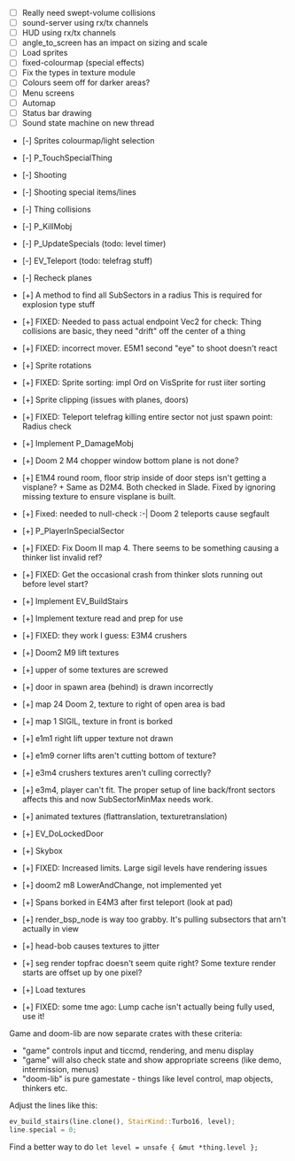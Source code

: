 - [ ] Really need swept-volume collisions
- [ ] sound-server using rx/tx channels
- [ ] HUD using rx/tx channels
- [ ] angle_to_screen has an impact on sizing and scale
- [ ] Load sprites
- [ ] fixed-colourmap (special effects)
- [ ] Fix the types in texture module
- [ ] Colours seem off for darker areas?
- [ ] Menu screens
- [ ] Automap
- [ ] Status bar drawing
- [ ] Sound state machine on new thread

- [-] Sprites colourmap/light selection
- [-] P_TouchSpecialThing
- [-] Shooting
- [-] Shooting special items/lines
- [-] Thing collisions
- [-] P_KillMobj
- [-] P_UpdateSpecials (todo: level timer)
- [-] EV_Teleport (todo: telefrag stuff)
- [-] Recheck planes

- [+] A method to find all SubSectors in a radius
        This is required for explosion type stuff
- [+] FIXED: Needed to pass actual endpoint Vec2 for check: Thing collisions are basic, they need "drift" off the center of a thing
- [+] FIXED: incorrect mover. E5M1 second "eye" to shoot doesn't react
- [+] Sprite rotations
- [+] FIXED: Sprite sorting: impl Ord on VisSprite for rust iiter sorting
- [+] Sprite clipping (issues with planes, doors)
- [+] FIXED: Teleport telefrag killing entire sector not just spawn point: Radius check
- [+] Implement P_DamageMobj
- [+] Doom 2 M4 chopper window bottom plane is not done?
- [+] E1M4 round room, floor strip inside of door steps isn't getting a visplane?
        + Same as D2M4. Both checked in Slade. Fixed by ignoring missing texture to ensure
          visplane is built.
- [+] Fixed: needed to null-check :-| Doom 2 teleports cause segfault
- [+] P_PlayerInSpecialSector
- [+] FIXED: Fix Doom II map 4. There seems to be something causing a thinker list invalid ref?
- [+] FIXED: Get the occasional crash from thinker slots running out before level start?
- [+] Implement EV_BuildStairs
- [+] Implement texture read and prep for use
- [+] FIXED: they work I guess: E3M4 crushers
- [+] Doom2 M9 lift textures
- [+] upper of some textures are screwed
- [+] door in spawn area (behind) is drawn incorrectly
- [+] map 24 Doom 2, texture to right of open area is bad
- [+] map 1 SIGIL, texture in front is borked
- [+] e1m1 right lift upper texture not drawn
- [+] e1m9 corner lifts aren't cutting bottom of texture?
- [+] e3m4 crushers textures aren't culling correctly?
- [+] e3m4, player can't fit. The proper setup of line back/front sectors affects this and now SubSectorMinMax needs work.
- [+] animated textures (flattranslation, texturetranslation)
- [+] EV_DoLockedDoor
- [+] Skybox
- [+] FIXED: Increased limits. Large sigil levels have rendering issues
- [+] doom2 m8 LowerAndChange, not implemented yet
- [+] Spans borked in E4M3 after first teleport (look at pad)
- [+] render_bsp_node is way too grabby. It's pulling subsectors that arn't actually in view
- [+] head-bob causes textures to jitter
- [+] seg render topfrac doesn't seem quite right? Some texture render starts are offset up by one pixel?
- [+] Load textures
- [+] FIXED: some tme ago: Lump cache isn't actually being fully used, use it!

Game and doom-lib are now separate crates with these criteria:
- "game" controls input and ticcmd, rendering, and menu display
- "game" will also check state and show appropriate screens (like demo, intermission, menus)
- "doom-lib" is pure gamestate - things like level control, map objects, thinkers etc.

Adjust the lines like this:
```rust
ev_build_stairs(line.clone(), StairKind::Turbo16, level);
line.special = 0;
```

Find a better way to do `let level = unsafe { &mut *thing.level };`
